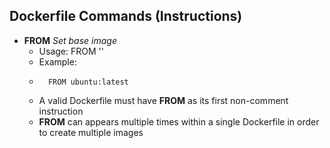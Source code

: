 ## Dockerfile Commands (Instructions)
- **FROM**  *Set base image*  
	-	Usage: FROM '<image>'
    -	Example:
    -		FROM ubuntu:latest

    - A valid Dockerfile must have **FROM** as its first non-comment instruction
    - **FROM** can appears multiple times within a single Dockerfile in order to create multiple images
